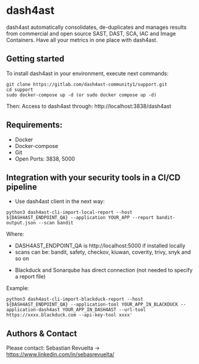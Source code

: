 # dash4ast

dash4ast automatically consolidates, de-duplicates and manages results from commercial and open source SAST, DAST, SCA, IAC and Image Containers. Have all your metrics in one place with dash4ast.

## Getting started

To install dash4ast in your environment, execute next commands:

```
git clone https://gitlab.com/dash4ast-community1/support.git
cd support
sudo docker-compose up -d (or sudo docker compose up -d)
```

Then:
Access to dash4ast through: http://localhost:3838/dash4ast

## Requirements:

* Docker
* Docker-compose
* Git
* Open Ports: 3838, 5000

## Integration with your security tools in a CI/CD pipeline

- Use dash4ast client in the next way:

```
python3 dash4ast-cli-import-local-report --host ${DASH4AST_ENDPOINT_QA} --application YOUR_APP --report bandit-output.json --scan bandit
```

Where:
* DASH4AST_ENDPOINT_QA is http://localhost:5000 if installed locally
* scans can be: bandit, safety, checkov, kiuwan, coverity, trivy, snyk and so on

- Blackduck and Sonarqube has direct connection (not needed to specify a report file)

Example:
```
python3 dash4ast-cli-import-blackduck-report --host ${DASH4AST_ENDPOINT_QA} --application-tool YOUR_APP_IN_BLACKDUCK --application-dash4ast YOUR_APP_IN_DASH4AST --url-tool https://xxxx.blackduck.com --api-key-tool xxxx'
```

## Authors & Contact

Please contact:
Sebastian Revuelta -> https://www.linkedin.com/in/sebasrevuelta/

